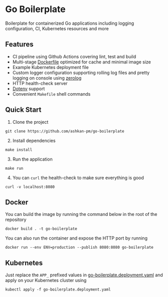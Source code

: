 # Go Boilerplate

Boilerplate for containerized Go applications including logging configuration, CI, Kubernetes resources and more

## Features
- CI pipeline using Github Actions covering lint, test and build
- Multi-stage [Dockerfile](https://github.com/ashkan-pm/go-boilerplate/blob/master/Dockerfile) optimized for cache and minimal image size
- Example Kubernetes deployment file
- Custom logger configuration supporting rolling log files and pretty logging on console using [zerolog](https://github.com/rs/zerolog)
- HTTP health-check server
- [Dotenv](https://github.com/joho/godotenv) support
- Convenient `Makefile` shell commands

## Quick Start
1. Clone the project
```shell
git clone https://github.com/ashkan-pm/go-boilerplate
```
2. Install dependencies
```shell
make install
```
3. Run the application
```shell
make run
```
4. You can `curl` the health-check to make sure everything is good
```shell
curl -v localhost:8080
```

## Docker
You can build the image by running the command below in the root of the repository
```shell
docker build . -t go-boilerplate
```

You can also run the container and expose the HTTP port by running
```shell
docker run --env ENV=production --publish 8080:8080 go-boilerplate
```

## Kubernetes
Just replace the `APP_` prefixed values in [go-boilerplate.deployment.yaml](https://github.com/ashkan-pm/go-boilerplate/blob/master/k8s/go-boilerplate.deployment.yaml) and apply on your Kubernetes cluster using
```shell
kubectl apply -f go-boilerplate.deployment.yaml
```
